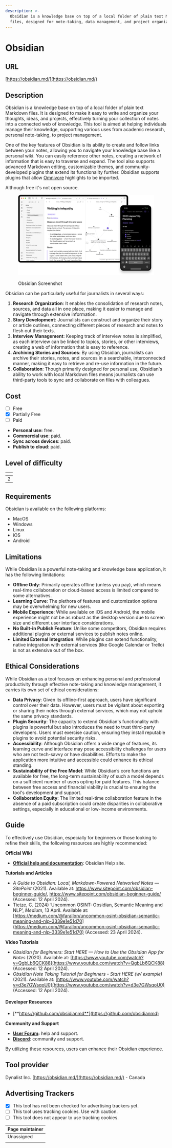 ```yaml
---
description: >-
  Obsidian is a knowledge base on top of a local folder of plain text Markdown
  files, designed for note-taking, data management, and project organization.
---
```


# Obsidian

## URL

[https://obsidian.md/](https://obsidian.md/)

## Description

Obsidian is a knowledge base on top of a local folder of plain text Markdown files. It is designed to make it easy to write and organize your thoughts, ideas, and projects, effectively turning your collection of notes into a connected web of knowledge. This tool is aimed at helping individuals manage their knowledge, supporting various uses from academic research, personal note-taking, to project management.

One of the key features of Obsidian is its ability to create and follow links between your notes, allowing you to navigate your knowledge base like a personal wiki. You can easily reference other notes, creating a network of information that is easy to traverse and expand. The tool also supports advanced Markdown editing, customizable themes, and community-developed plugins that extend its functionality further. Obsidian supports plugins that allow [Omnivore](https://app.gitbook.com/o/WQpOq5ZFue4N6m65QCJq/s/PI7b9IZu22nWNb4YYhRC/ "mention") highlights to be imported.

Although free it's not open source.



<figure><img src=".gitbook/assets/image.png" alt="Screenshot of Obsidian&#x27;s user interface for desktop and mobile. The image show navigation, highlighted paragraphs and a page graph of text."><figcaption><p>Obsidian Screenshot</p></figcaption></figure>

Obsidian can be particularly useful for journalists in several ways:

1. **Research Organization**: It enables the consolidation of research notes, sources, and data all in one place, making it easier to manage and navigate through extensive information.
2. **Story Development**: Journalists can construct and organize their story or article outlines, connecting different pieces of research and notes to flesh out their texts.
3. **Interview Management**: Keeping track of interview notes is simplified, as each interview can be linked to topics, stories, or other interviews, creating a web of information that is easy to reference.
4. **Archiving Stories and Sources**: By using Obsidian, journalists can archive their stories, notes, and sources in a searchable, interconnected manner, making it easy to retrieve and re-use information in the future.
5. **Collaboration**: Though primarily designed for personal use, Obsidian's ability to work with local Markdown files means journalists can use third-party tools to sync and collaborate on files with colleagues.

## Cost

* [ ] Free
* [x] Partially Free
* [ ] Paid

<!---->

* **Personal use:** free.&#x20;
* **Commercial use**: paid.
* **Sync across devices**: paid.
* **Publish to cloud**: paid.&#x20;

## Level of difficulty

<table><thead><tr><th data-type="rating" data-max="5"></th></tr></thead><tbody><tr><td>2</td></tr></tbody></table>

## Requirements

Obsidian is available on the following platforms:

* MacOS
* Windows
* Linux
* iOS
* Android

## Limitations

While Obsidian is a powerful note-taking and knowledge base application, it has the following limitations:

* **Offline Only**: Primarily operates offline (unless you pay), which means real-time collaboration or cloud-based access is limited compared to some alternatives.
* **Learning Curve**: The plethora of features and customization options may be overwhelming for new users.
* **Mobile Experience**: While available on iOS and Android, the mobile experience might not be as robust as the desktop version due to screen size and different user interface considerations.
* **No Built-in Publish Feature**: Unlike some competitors, Obsidian requires additional plugins or external services to publish notes online.
* **Limited External Integration**: While plugins can extend functionality, native integration with external services (like Google Calendar or Trello) is not as extensive out of the box.

## Ethical Considerations

While Obsidian as a tool focuses on enhancing personal and professional productivity through effective note-taking and knowledge management, it carries its own set of ethical considerations:

* **Data Privacy**: Given its offline-first approach, users have significant control over their data. However, users must be vigilant about exporting or sharing their notes through external services, which may not uphold the same privacy standards.
* **Plugin Security**: The capacity to extend Obsidian's functionality with plugins is powerful but also introduces the need to trust third-party developers. Users must exercise caution, ensuring they install reputable plugins to avoid potential security risks.
* **Accessibility**: Although Obsidian offers a wide range of features, its learning curve and interface may pose accessibility challenges for users who are not tech-savvy or have disabilities. Efforts to make the application more intuitive and accessible could enhance its ethical standing.
* **Sustainability of the Free Model**: While Obsidian’s core functions are available for free, the long-term sustainability of such a model depends on a sufficient number of users opting for paid features. This balance between free access and financial viability is crucial to ensuring the tool's development and support.
* **Collaboration Equity**: The limited real-time collaboration feature in the absence of a paid subscription could create disparities in collaborative settings, especially in educational or low-income environments.&#x20;

## Guide

To effectively use Obsidian, especially for beginners or those looking to refine their skills, the following resources are highly recommended:

**Official Wiki**&#x20;

* [**Official help and documentation**](https://help.obsidian.md/Home): Obsidian Help site.&#x20;

**Tutorials and Articles**

* _A Guide to Obsidian: Local, Markdown-Powered Networked Notes — SitePoint_ (2021). Available at: https://www.sitepoint.com/obsidian-beginner-guide/, https://www.sitepoint.com/obsidian-beginner-guide/ (Accessed: 12 April 2024).
* Tietze, C. (2024) ‘Uncommon OSINT: Obsidian, Semantic Meaning and NLP’, _Medium_, 13 April. Available at: [https://medium.com/@farallon/uncommon-osint-obsidian-semantic-meaning-and-nlp-3339e1e51d70](https://medium.com/@farallon/uncommon-osint-obsidian-semantic-meaning-and-nlp-3339e1e51d70) (Accessed: 23 April 2024).

**Video Tutorials**

* _Obsidian for Beginners: Start HERE — How to Use the Obsidian App for Notes_ (2020). Available at: [https://www.youtube.com/watch?v=QgbLb6QCK88](https://www.youtube.com/watch?v=QgbLb6QCK88) (Accessed: 12 April 2024).
* _Obsidian Note Taking Tutorial for Beginners - Start HERE (w/ example)_ (2021). Available at: [https://www.youtube.com/watch?v=d3e7GWsqoU0](https://www.youtube.com/watch?v=d3e7GWsqoU0) (Accessed: 12 April 2024).

#### Developer Resources

* [**https://github.com/obsidianmd**](https://github.com/obsidianmd)

**Community and Support**

* [**User Forum**](https://forum.obsidian.md/)**:** help and support.
* [**Discord**](https://discord.gg/obsidianmd): community and support.

By utilizing these resources, users can enhance their Obsidian experience.

## Tool provider

Dynalist Inc. [https://obsidian.md/](https://obsidian.md/) - Canada

## Advertising Trackers

* [x] This tool has not been checked for advertising trackers yet.
* [ ] This tool uses tracking cookies. Use with caution.
* [ ] This tool does not appear to use tracking cookies.

| Page maintainer |
| --------------- |
| Unassigned      |
|                 |

